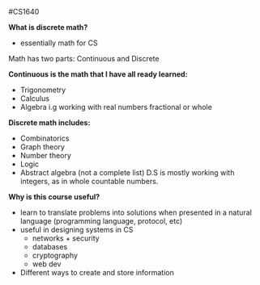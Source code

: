 #CS1640

**What is discrete math?**
- essentially math for CS 

Math has two parts: Continuous and Discrete

**Continuous is the math that I have all ready learned:**
- Trigonometry
- Calculus
- Algebra
i.g working with real numbers fractional or whole

**Discrete math includes:**
- Combinatorics
- Graph theory
- Number theory
- Logic
- Abstract algebra (not a complete list)
D.S is mostly working with integers, as in whole countable numbers.

**Why is this course useful?**
- learn to translate problems into solutions when presented in a natural language (programming language, protocol, etc)
- useful in designing systems in CS
	- networks + security
	- databases
	- cryptography
	- web dev
- Different ways to create and store information